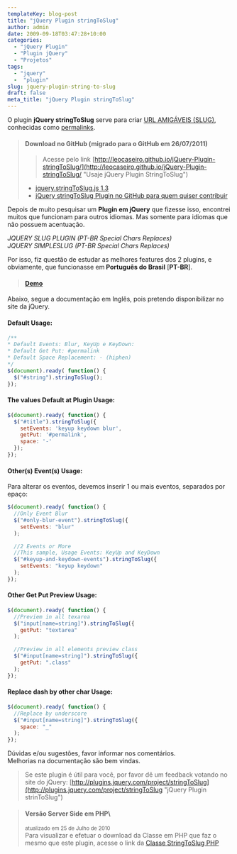 ```yaml
---
templateKey: blog-post
title: "jQuery Plugin stringToSlug"
author: admin
date: 2009-09-18T03:47:28+10:00
categories:
  - "jQuery Plugin"
  - "Plugin jQuery"
  - "Projetos"
tags:
  - "jquery"
  -  "plugin"
slug: jquery-plugin-string-to-slug
draft: false
meta_title: "jQuery Plugin stringToSlug"
---
```


O plugin **jQuery stringToSlug** serve para criar [URL AMIGÁVEIS (SLUG)](https://leocaseiro.com.br/permalinks-wordpress/), conhecidas como [permalinks](https://leocaseiro.com.br/permalinks-wordpress/).

> #### Download no GitHub (migrado para o GitHub em 26/07/2011)
>
> > Acesse pelo link [http://leocaseiro.github.io/jQuery-Plugin-stringToSlug/](http://leocaseiro.github.io/jQuery-Plugin-stringToSlug/ "Usaje jQuery Plugin StringToSlug")
>
> * [jquery.stringToSlug.js 1.3](https://github.com/leocaseiro/jQuery-Plugin-stringToSlug/archive/1.3.zip "Download jQuery stringToSlug Plugin")
> * [jQuery stringToSlug Plugin no GitHub para quem quiser contribuir](https://github.com/leocaseiro/jQuery-Plugin-stringToSlug "jQuery stringToSlug Plugin no github")

Depois de muito pesquisar um **Plugin em jQuery** que fizesse isso, encontrei muitos que funcionam para outros idiomas. Mas somente para idiomas que não possuem acentuação.

_JQUERY SLUG PLUGIN (PT-BR Special Chars Replaces)_\
_JQUERY SIMPLESLUG (PT-BR Special Chars Replaces)_

**<span style="font-weight: normal;">Por isso, fiz questão de estudar as melhores features dos 2 plugins, e obviamente, que funcionasse em</span> Português do Brasil** \[**PT-BR**\].

> #### [Demo](http://leocaseiro.github.io/jQuery-Plugin-stringToSlug/)

Abaixo, segue a documentação em Inglês, pois pretendo disponibilizar no site da jQuery.

#### Default Usage:

```javascript
/**
* Default Events: Blur, KeyUp e KeyDown:
* Default Get Put: #permalink
* Default Space Replacement: - (hiphen)
*/
$(document).ready( function() {
  $("#string").stringToSlug();
});
```

#### The values Default at Plugin Usage:

```javascript
$(document).ready( function() {
  $("#title").stringToSlug({
    setEvents: 'keyup keydown blur',
    getPut: '#permalink',
    space: '-'
  });
});
```

#### Other(s) Event(s) Usage:

Para alterar os eventos, devemos inserir 1 ou mais eventos, separados por epaço:
```javascript
$(document).ready( function() {
  //Only Event Blur
  $("#only-blur-event").stringToSlug({
    setEvents: "blur"
  );

  //2 Events or More
  //This sample, Usage Events: KeyUp and KeyDown
  $("#keyup-and-keydown-events").stringToSlug({
    setEvents: "keyup keydown"
  );
});
```

#### Other Get Put Preview Usage:

```javascript
$(document).ready( function() {
  //Previem in all texarea
  $("input[name=string]").stringToSlug({
    getPut: "textarea"
  );

  //Preview in all elements preview class
  $("#input[name=string]").stringToSlug({
    getPut: ".class"
  );
});
```

#### Replace dash by other char Usage:

```javascript
$(document).ready( function() {
  //Replace by underscore
  $("#input[name=string]").stringToSlug({
    space: "_"
  );
});
```
Dúvidas e/ou sugestões, favor informar nos comentários.\
Melhorias na documentação são bem vindas.

> Se este plugin é útil para você, por favor dê um feedback votando no site do jQuery:
> [http://plugins.jquery.com/project/stringToSlug](http://plugins.jquery.com/project/stringToSlug "jQuery Plugin strinToSlug")

> #### Versão Server Side em PHP\
>
> <small>atualizado em 25 de Julho de 2010</small>\
> Para visualizar e efetuar o download da Classe em PHP que faz o mesmo que este plugin, acesse o link da [Classe StringToSlug PHP](https://leocaseiro.com.br/classe-stringtoslug-php)
